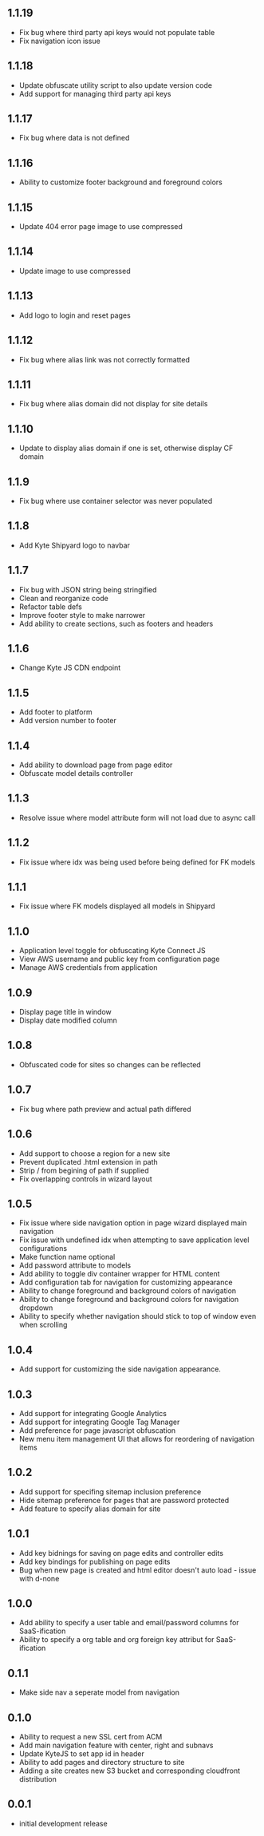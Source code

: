## 1.1.19

* Fix bug where third party api keys would not populate table
* Fix navigation icon issue

## 1.1.18

* Update obfuscate utility script to also update version code
* Add support for managing third party api keys

## 1.1.17

* Fix bug where data is not defined

## 1.1.16

* Ability to customize footer background and foreground colors

## 1.1.15

* Update 404 error page image to use compressed

## 1.1.14

* Update image to use compressed

## 1.1.13

* Add logo to login and reset pages

## 1.1.12

* Fix bug where alias link was not correctly formatted

## 1.1.11

* Fix bug where alias domain did not display for site details

## 1.1.10

* Update to display alias domain if one is set, otherwise display CF domain

## 1.1.9

* Fix bug where use container selector was never populated

## 1.1.8

* Add Kyte Shipyard logo to navbar

## 1.1.7

* Fix bug with JSON string being stringified
* Clean and reorganize code
* Refactor table defs
* Improve footer style to make narrower
* Add ability to create sections, such as footers and headers

## 1.1.6

* Change Kyte JS CDN endpoint

## 1.1.5

* Add footer to platform
* Add version number to footer

## 1.1.4

* Add ability to download page from page editor
* Obfuscate model details controller

## 1.1.3

* Resolve issue where model attribute form will not load due to async call

## 1.1.2

* Fix issue where idx was being used before being defined for FK models

## 1.1.1

* Fix issue where FK models displayed all models in Shipyard

## 1.1.0

* Application level toggle for obfuscating Kyte Connect JS
* View AWS username and public key from configuration page
* Manage AWS credentials from application

## 1.0.9

* Display page title in window
* Display date modified column

## 1.0.8

* Obfuscated code for sites so changes can be reflected

## 1.0.7

* Fix bug where path preview and actual path differed

## 1.0.6

* Add support to choose a region for a new site
* Prevent duplicated .html extension in path
* Strip / from begining of path if supplied
* Fix overlapping controls in wizard layout

## 1.0.5

* Fix issue where side navigation option in page wizard displayed main navigation
* Fix issue with undefined idx when attempting to save application level configurations
* Make function name optional
* Add password attribute to models
* Add ability to toggle div container wrapper for HTML content
* Add configuration tab for navigation for customizing appearance
* Ability to change foreground and background colors of navigation
* Ability to change foreground and background colors for navigation dropdown
* Ability to specify whether navigation should stick to top of window even when scrolling

## 1.0.4

* Add support for customizing the side navigation appearance.

## 1.0.3

* Add support for integrating Google Analytics
* Add support for integrating Google Tag Manager
* Add preference for page javascript obfuscation
* New menu item management UI that allows for reordering of navigation items

## 1.0.2

* Add support for specifing sitemap inclusion preference
* Hide sitemap preference for pages that are password protected
* Add feature to specify alias domain for site

## 1.0.1

* Add key bidnings for saving on page edits and controller edits
* Add key bindings for publishing on page edits
* Bug when new page is created and html editor doesn't auto load - issue with d-none

## 1.0.0

* Add ability to specify a user table and email/password columns for SaaS-ification
* Ability to specify a org table and org foreign key attribut for SaaS-ification

## 0.1.1

* Make side nav a seperate model from navigation

## 0.1.0

* Ability to request a new SSL cert from ACM
* Add main navigation feature with center, right and subnavs
* Update KyteJS to set app id in header
* Ability to add pages and directory structure to site
* Adding a site creates new S3 bucket and corresponding cloudfront distribution

## 0.0.1

* initial development release